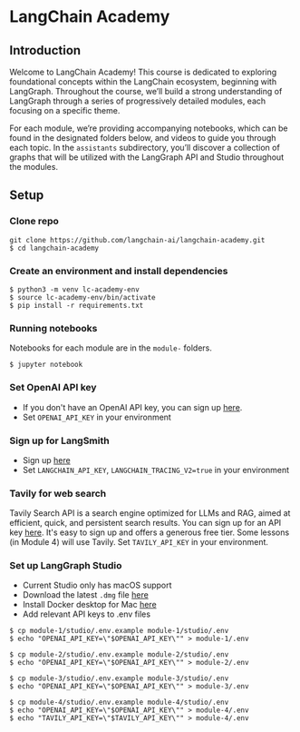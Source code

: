 # LangChain Academy 

## Introduction

Welcome to LangChain Academy! This course is dedicated to exploring foundational concepts within the LangChain ecosystem, beginning with LangGraph. Throughout the course, we’ll build a strong understanding of LangGraph through a series of progressively detailed modules, each focusing on a specific theme. 

For each module, we’re providing accompanying notebooks, which can be found in the designated folders below, and videos to guide you through each topic. In the `assistants` subdirectory, you’ll discover a collection of graphs that will be utilized with the LangGraph API and Studio throughout the modules.

## Setup

### Clone repo
```
git clone https://github.com/langchain-ai/langchain-academy.git
$ cd langchain-academy
```

### Create an environment and install dependencies  
```
$ python3 -m venv lc-academy-env
$ source lc-academy-env/bin/activate
$ pip install -r requirements.txt
```

### Running notebooks
Notebooks for each module are in the `module-` folders.
```
$ jupyter notebook
```

### Set OpenAI API key
* If you don't have an OpenAI API key, you can sign up [here](https://openai.com/index/openai-api/).
*  Set `OPENAI_API_KEY` in your environment 

### Sign up for LangSmith

* Sign up [here](https://docs.smith.langchain.com/) 
*  Set `LANGCHAIN_API_KEY`, `LANGCHAIN_TRACING_V2=true` in your environment 

### Tavily for web search

Tavily Search API is a search engine optimized for LLMs and RAG, aimed at efficient, quick, and persistent search results. You can sign up for an API key [here](https://tavily.com/). It's easy to sign up and offers a generous free tier. Some lessons (in Module 4) will use Tavily. Set `TAVILY_API_KEY` in your environment.

### Set up LangGraph Studio

* Current Studio only has macOS support
* Download the latest `.dmg` file [here](https://github.com/langchain-ai/langgraph-studio?tab=readme-ov-file#download)
* Install Docker desktop for Mac [here](https://docs.docker.com/engine/install/)
* Add relevant API keys to .env files 
```
$ cp module-1/studio/.env.example module-1/studio/.env
$ echo "OPENAI_API_KEY=\"$OPENAI_API_KEY\"" > module-1/.env

$ cp module-2/studio/.env.example module-2/studio/.env
$ echo "OPENAI_API_KEY=\"$OPENAI_API_KEY\"" > module-2/.env

$ cp module-3/studio/.env.example module-3/studio/.env
$ echo "OPENAI_API_KEY=\"$OPENAI_API_KEY\"" > module-3/.env

$ cp module-4/studio/.env.example module-4/studio/.env
$ echo "OPENAI_API_KEY=\"$OPENAI_API_KEY\"" > module-4/.env
$ echo "TAVILY_API_KEY=\"$TAVILY_API_KEY\"" > module-4/.env
```